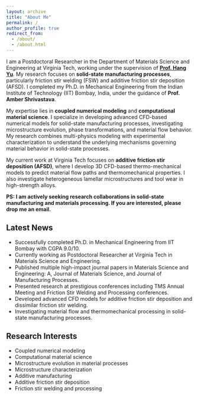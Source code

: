 ```yaml
---
layout: archive
title: "About Me"
permalink: /
author_profile: true
redirect_from: 
  - /about/
  - /about.html
---
```


I am a Postdoctoral Researcher in the Department of Materials Science and Engineering at Virginia Tech, working under the supervision of **[Prof. Hang Yu](https://www.mse.vt.edu/people/faculty/yu-hang.html)**. My research focuses on **solid-state manufacturing processes**, particularly friction stir welding (FSW) and additive friction stir deposition (AFSD). I completed my Ph.D. in Mechanical Engineering from the Indian Institute of Technology (IIT) Bombay, India, under the guidance of **Prof. Amber Shrivastava**.

My expertise lies in **coupled numerical modeling** and **computational material science**. I specialize in developing advanced CFD-based numerical models for solid-state manufacturing processes, investigating microstructure evolution, phase transformations, and material flow behavior. My research combines multi-physics modeling with experimental characterization to understand the underlying mechanisms governing material behavior in solid-state processes.

My current work at Virginia Tech focuses on **additive friction stir deposition (AFSD)**, where I develop 3D CFD-based thermo-mechanical models to predict material flow paths and thermomechanical properties. I also investigate heterogeneous lamellar microstructures and tool wear in high-strength alloys.

**PS: I am actively seeking research collaborations in solid-state manufacturing and materials processing. If you are interested, please drop me an email.**

## Latest News

* Successfully completed Ph.D. in Mechanical Engineering from IIT Bombay with CGPA 9.0/10.
* Currently working as Postdoctoral Researcher at Virginia Tech in Materials Science and Engineering.
* Published multiple high-impact journal papers in Materials Science and Engineering: A, Journal of Materials Science, and Journal of Manufacturing Processes.
* Presented research at prestigious conferences including TMS Annual Meeting and Friction Stir Welding and Processing conferences.
* Developed advanced CFD models for additive friction stir deposition and dissimilar friction stir welding.
* Investigating material flow and thermomechanical processing in solid-state manufacturing processes.

## Research Interests
* Coupled numerical modeling
* Computational material science
* Microstructure evolution in material processes
* Microstructure characterization
* Additive manufacturing
* Additive friction stir deposition
* Friction stir welding and processing 
